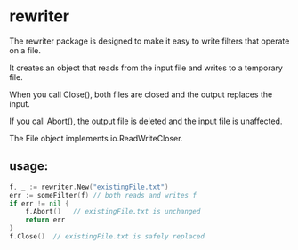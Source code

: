 # rewriter

The rewriter package is designed to make it easy to write filters that operate on a file.

It creates an object that reads from the input file and writes to a temporary file.

When you call Close(), both files are closed and the output replaces the input.

If you call Abort(), the output file is deleted and the input file is unaffected.

The File object implements io.ReadWriteCloser.

## usage:

```go
f, _ := rewriter.New("existingFile.txt")
err := someFilter(f) // both reads and writes f
if err != nil {
    f.Abort()   // existingFile.txt is unchanged
    return err
}
f.Close()  // existingFile.txt is safely replaced
```
